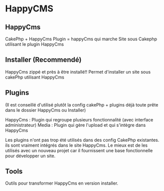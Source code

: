 
HappyCMS 
======================

HappyCms
------------

CakePhp + HappyCms Plugin = happyCms qui marche
Site sous Cakephp utilisant le plugin HappyCms

Installer (Recommendé) 
------------

HappyCms zippé et près à être installé!!
Permet d'installer un site sous cakePhp utilisant HappyCms



Plugins
------------
(Il est conseillé d'utilisé plutôt la config cakePhp + plugins déjà toute prête dans le dossier HappyCms ou Installer)

HappyCms : Plugin qui regroupe plusieurs fonctionnalité (avec interface administrateur)
Media : Plugin qui gère l'upload et qui s'intègre dans HappyCms

Les plugins n'ont pas trop été utilisés dans des config CakePhp existantes. ils sont vraiment intégrés dans le site HappyCms. Le mieux est de les utilisés avec un nouveau projet car il fournissent une base fonctionnelle pour développer un site.

Tools
---------

Outils pour transformer HappyCms en version installer.
